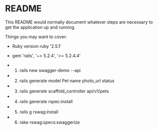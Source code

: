 # README

This README would normally document whatever steps are necessary to get the
application up and running.

Things you may want to cover:

* Ruby version	ruby '2.5.1'

* gem 'rails', '~> 5.2.4', '>= 5.2.4.4'

* 1. rails new swagger-demo --api

* 2. rails generate model Pet name photo_url status

* 3. rails generate scaffold_controller api/v1/pets

* 4. rails generate rspec:install

* 5. rails g rswag:install

* 6. rake rswag:specs:swaggerize
